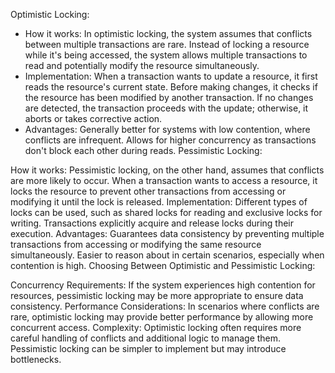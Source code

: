 Optimistic Locking:

- How it works: In optimistic locking, the system assumes that conflicts between multiple transactions are rare. Instead of locking a resource while it's being accessed, the system allows multiple transactions to read and potentially modify the resource simultaneously.
- Implementation: When a transaction wants to update a resource, it first reads the resource's current state. Before making changes, it checks if the resource has been modified by another transaction. If no changes are detected, the transaction proceeds with the update; otherwise, it aborts or takes corrective action.
- Advantages:
    Generally better for systems with low contention, where conflicts are infrequent.
    Allows for higher concurrency as transactions don't block each other during reads.
    Pessimistic Locking:

How it works: Pessimistic locking, on the other hand, assumes that conflicts are more likely to occur. When a transaction wants to access a resource, it locks the resource to prevent other transactions from accessing or modifying it until the lock is released.
Implementation: Different types of locks can be used, such as shared locks for reading and exclusive locks for writing. Transactions explicitly acquire and release locks during their execution.
Advantages:
Guarantees data consistency by preventing multiple transactions from accessing or modifying the same resource simultaneously.
Easier to reason about in certain scenarios, especially when contention is high.
Choosing Between Optimistic and Pessimistic Locking:

Concurrency Requirements: If the system experiences high contention for resources, pessimistic locking may be more appropriate to ensure data consistency.
Performance Considerations: In scenarios where conflicts are rare, optimistic locking may provide better performance by allowing more concurrent access.
Complexity: Optimistic locking often requires more careful handling of conflicts and additional logic to manage them. Pessimistic locking can be simpler to implement but may introduce bottlenecks.